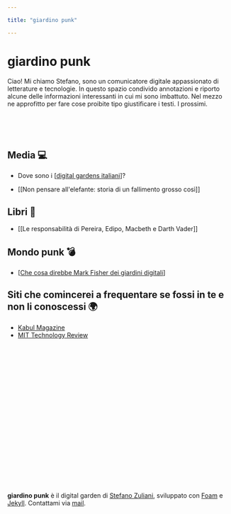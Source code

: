 ```yaml
---

title: "giardino punk"

---
```


# giardino punk 

Ciao! Mi chiamo Stefano, sono un comunicatore digitale appassionato di letterature e tecnologie. In questo spazio condivido annotazioni e riporto alcune delle informazioni interessanti in cui mi sono imbattuto. Nel mezzo ne approfitto per fare cose proibite tipo giustificare i testi. I prossimi.

<div style="height:50px"></div>



## Media :computer:

* Dove sono i [[digital gardens italiani]]?

* [[Non pensare all'elefante: storia di un fallimento grosso così]]
## Libri :green_book:

* [[Le responsabilità di Pereira, Edipo, Macbeth e Darth Vader]]

## Mondo punk :bomb:

* [[Che cosa direbbe Mark Fisher dei giardini digitali]]

## Siti che comincerei a frequentare se fossi in te e non li conoscessi :earth_africa:

* [Kabul Magazine](https://www.kabulmagazine.com/ccru-numogramma-decimale/)
* [MIT Technology Review](https://www.technologyreview.com/2020/09/03/1007716/digital-gardens-let-you-cultivate-your-own-little-bit-of-the-internet/)

<div style="height:300px"></div>
&nbsp;
&nbsp;

**giardino punk** è il digital garden di [Stefano Zuliani](https://zulianis.eu), sviluppato con [Foam](https://foambubble.github.io/foam/) e [Jekyll](https://jekyllrb.com/). Contattami via [mail](mailto:web@zulianis.eu).

[//begin]: # "Autogenerated link references for markdown compatibility"
[digital gardens italiani]: digital-gardens-italiani.md "Digital gardens italiani"
[Non pensare all'elefante]: non-pensare-all'elefante.md "Non pensare all’elefante: storia di un fallimento grosso così"
[Che cosa direbbe Mark Fisher dei giardini digitali]: che-cosa-direbbe-mark-fisher-dei-giardini-digitali.md "Che cosa direbbe Mark Fisher dei giardini digitali"
[//end]: # "Autogenerated link references"